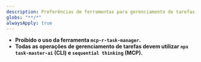 ```yaml
---
description: Preferências de ferramentas para gerenciamento de tarefas
globs: "**/*"
alwaysApply: true
---
```


- **Proibido o uso da ferramenta `mcp-r-task-manager`.**
- **Todas as operações de gerenciamento de tarefas devem utilizar `npx task-master-ai` (CLI) e `sequential thinking` (MCP).**
